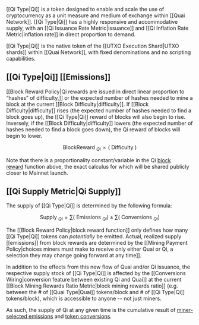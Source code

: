 [[Qi Type|Qi]] is a token designed to enable and scale the use of cryptocurrency as a unit measure and medium of exchange within [[Quai Network]]. [[Qi Type|Qi]] has a highly responsive and accommodative supply, with an [[Qi Issuance Rate Metric|issuance]] and [[Qi Inflation Rate Metric|inflation rate]] in direct proportion to demand.

[[Qi Type|Qi]] is the native token of the [[UTXO Execution Shard|UTXO shards]] within [[Quai Network]], with fixed denominations and no scripting capabilities.

## [[Qi Type|Qi]] [[Emissions]][​](https://qu.ai/docs/learn/tokenomics/tokenomics-overview/qi/#qi-emissions "Direct link to Qi Emissions")

[[Block Reward Policy|Qi rewards are issued in direct linear proportion to “hashes” of difficulty,]] or the expected number of hashes needed to mine a block at the current [[Block Difficulty|difficulty]]. If [[Block Difficulty|difficulty]] rises (the expected number of hashes needed to find a block goes up), the [[Qi Type|Qi]] reward of blocks will also begin to rise. Inversely, if the [[Block Difficulty|difficulty]] lowers (the expected number of hashes needed to find a block goes down), the Qi reward of blocks will begin to lower.

$$\text { BlockReward }_{Q i} \propto(\text { Difficulty })$$


Note that there is a proportionality constant/variable in the Qi [block reward](https://qu.ai/docs/learn/tokenomics/token-dynamics/block-rewards/) function above, the exact calculus for which will be shared publicly closer to Mainnet launch.

## [[Qi Supply Metric|Qi Supply]]

The supply of [[Qi Type|Qi]] is determined by the following formula:

$$\text { Supply }{ }_{Q i}=\sum\left(\text { Emissions }_{Q i}\right) \pm \sum\left(\text { Conversions }_{Q i}\right)$$

The [[Block Reward Policy|block reward function]] only defines how many [[Qi Type|Qi]] tokens can _potentially_ be emitted. Actual, realized supply [[emissions]] from block rewards are determined by the [[Mining Payment Policy|choices miners must make to receive only either Quai or Qi, a selection they may change going forward at any time]].

In addition to the effects from this new flow of Quai and/or Qi issuance, the respective supply stock of [[Qi Type|Qi]] is affected by the [[Conversions Wiring|conversion feature between existing Qi and Quai]] at the current [[Block Mining Rewards Ratio Metric|block mining rewards ratio]] (e.g. between the # of [[Quai Type|Quai]] tokens/block and # of [[Qi Type|Qi]] tokens/block), which is accessible to anyone -- not just miners.

As such, the supply of Qi at any given time is the cumulative result of [miner-selected emissions](https://qu.ai/docs/learn/tokenomics/token-dynamics/block-rewards/) and [token conversions](https://qu.ai/docs/learn/tokenomics/token-dynamics/conversions/).